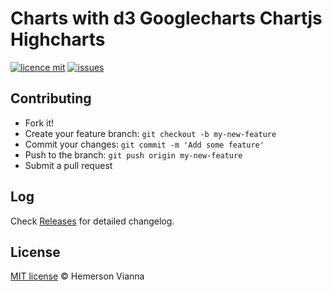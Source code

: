 # Charts with d3 Googlecharts Chartjs Highcharts

[![licence mit](https://img.shields.io/badge/license-MIT-blue.svg?style=flat-square)](http://hemersonvianna.mit-license.org/)
[![issues](https://img.shields.io/github/issues/descco-arena/charts-d3-googlecharts-chartjs-highcharts.svg?style=flat-square)](https://github.com/descco-arena/charts-d3-googlecharts-chartjs-highcharts/issues)

## Contributing

- Fork it!
- Create your feature branch: `git checkout -b my-new-feature`
- Commit your changes: `git commit -m 'Add some feature'`
- Push to the branch: `git push origin my-new-feature`
- Submit a pull request

## Log

Check [Releases](https://github.com/descco-arena/charts-d3-googlecharts-chartjs-highcharts/releases) for detailed changelog.

## License

[MIT license](http://hemersonvianna.mit-license.org/) © Hemerson Vianna